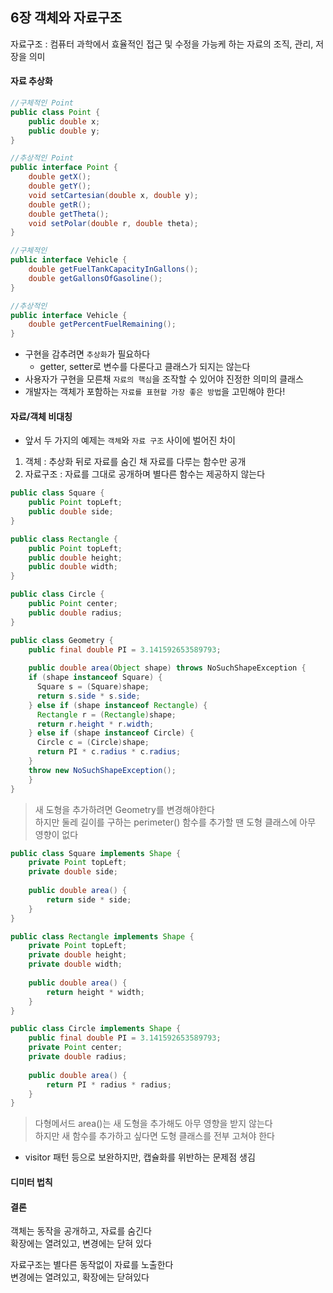 ## 6장 객체와 자료구조

자료구조 : 컴퓨터 과학에서 효율적인 접근 및 수정을 가능케 하는 자료의 조직, 관리, 저장을 의미

#### 자료 추상화
```java
//구체적인 Point
public class Point { 
    public double x;
    public double y;
}
```

```java
//추상적인 Point
public interface Point {
    double getX();
    double getY();
    void setCartesian(double x, double y); 
    double getR();
    double getTheta();
    void setPolar(double r, double theta); 
}
```

```java
//구체적인
public interface Vehicle {
    double getFuelTankCapacityInGallons();
    double getGallonsOfGasoline();
}
```

```java
//추상적인
public interface Vehicle {
    double getPercentFuelRemaining();
}
```

* 구현을 감추려면 `추상화`가 필요하다
    * getter, setter로 변수를 다룬다고 클래스가 되지는 않는다
* 사용자가 구현을 모른채 `자료의 핵심`을 조작할 수 있어야 진정한 의미의 클래스
* 개발자는 객체가 포함하는 `자료를 표현할 가장 좋은 방법`을 고민해야 한다!

#### 자료/객체 비대칭
* 앞서 두 가지의 예제는 `객체`와 `자료 구조` 사이에 벌어진 차이
1. 객체 : 추상화 뒤로 자료를 숨긴 채 자료를 다루는 함수만 공개
2. 자료구조 : 자료를 그대로 공개하며 별다른 함수는 제공하지 않는다

```java
public class Square { 
    public Point topLeft; 
    public double side;
}

public class Rectangle { 
    public Point topLeft; 
    public double height; 
    public double width;
}

public class Circle { 
    public Point center; 
    public double radius;
}

public class Geometry {
    public final double PI = 3.141592653589793;
    
    public double area(Object shape) throws NoSuchShapeException {
    if (shape instanceof Square) { 
      Square s = (Square)shape; 
      return s.side * s.side;
    } else if (shape instanceof Rectangle) { 
      Rectangle r = (Rectangle)shape; 
      return r.height * r.width;
    } else if (shape instanceof Circle) {
      Circle c = (Circle)shape;
      return PI * c.radius * c.radius; 
    }
    throw new NoSuchShapeException(); 
    }
}
```

> 새 도형을 추가하려면 Geometry를 변경해야한다  
하지만 둘레 길이를 구하는 perimeter() 함수를 추가할 땐 도형 클래스에 아무 영향이 없다

```java
public class Square implements Shape { 
    private Point topLeft;
    private double side;
    
    public double area() { 
        return side * side;
    } 
}

public class Rectangle implements Shape { 
    private Point topLeft;
    private double height;
    private double width;
    
    public double area() { 
        return height * width;
    } 
}

public class Circle implements Shape { 
    public final double PI = 3.141592653589793;
    private Point center;
    private double radius;
    
    public double area() {
        return PI * radius * radius;
    } 
}
```
> 다형메서드 area()는 새 도형을 추가해도 아무 영향을 받지 않는다  
하지만 새 함수를 추가하고 싶다면 도형 클래스를 전부 고쳐야 한다

* visitor 패턴 등으로 보완하지만, 캡슐화를 위반하는 문제점 생김



#### 디미터 법칙



#### 결론
객체는 동작을 공개하고, 자료를 숨긴다  
확장에는 열려있고, 변경에는 닫혀 있다 

자료구조는 별다른 동작없이 자료를 노출한다  
변경에는 열려있고, 확장에는 닫혀있다
